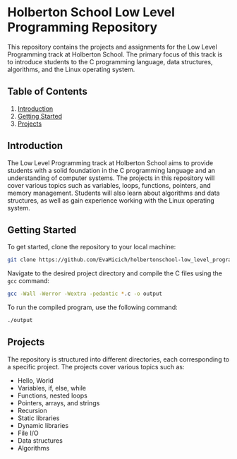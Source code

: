 # Holberton School Low Level Programming Repository

This repository contains the projects and assignments for the Low Level Programming track at Holberton School. The primary focus of this track is to introduce students to the C programming language, data structures, algorithms, and the Linux operating system.

## Table of Contents

1.  [Introduction](#introduction)
2.  [Getting Started](#getting-started)
3.  [Projects](#projects)


## Introduction

The Low Level Programming track at Holberton School aims to provide students with a solid foundation in the C programming language and an understanding of computer systems. The projects in this repository will cover various topics such as variables, loops, functions, pointers, and memory management. Students will also learn about algorithms and data structures, as well as gain experience working with the Linux operating system.

## Getting Started

To get started, clone the repository to your local machine:


```bash
git clone https://github.com/EvaMicich/holbertonschool-low_level_programming.git
```


Navigate to the desired project directory and compile the C files using the `gcc` command:

```bash
gcc -Wall -Werror -Wextra -pedantic *.c -o output
```


To run the compiled program, use the following command:


```bash
./output
```

## Projects

The repository is structured into different directories, each corresponding to a specific project. The projects cover various topics such as:

-   Hello, World
-   Variables, if, else, while
-   Functions, nested loops
-   Pointers, arrays, and strings
-   Recursion
-   Static libraries
-   Dynamic libraries
-   File I/O
-   Data structures
-   Algorithms